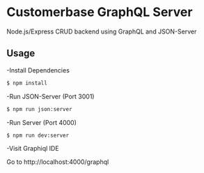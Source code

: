 # Customerbase GraphQL Server

Node.js/Express CRUD backend using GraphQL and JSON-Server


## Usage

-Install Dependencies

```bash
$ npm install
```

-Run JSON-Server (Port 3001)

```bash
$ npm run json:server
```

-Run Server (Port 4000)

```bash
$ npm run dev:server
```

-Visit Graphiql IDE

Go to http://localhost:4000/graphql